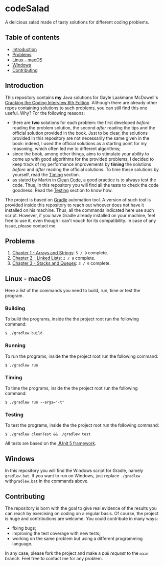 # codeSalad

A delicious salad made of tasty solutions for different coding problems.

## Table of contents

- [Introduction](#introduction)
- [Problems](#problems)
- [Linux - macOS](#linux---macos)
- [Windows](#windows)
- [Contributing](#contributing)

## Introduction

This repository contains **my** Java solutions for Gayle Laakmann McDowell's [Cracking the Coding Interview 6th Edition](https://www.amazon.it/Cracking-Coding-Interview-Programming-Questions/dp/0984782850). Although there are already other repos containing solutions to such problems, you can still find this one useful. Why? For the following reasons:

- there are **two** solutions for each problem: the first developed *before* reading the problem solution, the second *after* reading the tips and the official solution provided in the book. Just to be clear, the solutions provided in this repository are not necessarily the same given in the book: indeed, I used the official solutions as a starting point for my reasoning, which often led me to different algorithms;
- since the book, among other things, aims to stimulate your ability to come up with good algorithms for the provided problems, I decided to keep track of my performance improvements by **timing** the solutions *before* and *after* reading the official solutions. To time these solutions by yourself, read the [Timing](#timing) section. 
- as stated by Martin in [Clean Code](https://www.amazon.it/Clean-Code-Handbook-Software-Craftsmanship/dp/0132350882), a good practice is to always test the code. Thus, in this repository you will find all the tests to check the code goodness. Read the [Testing](#testing) section to know how.

The project is based on [Gradle](https://github.com/gradle/gradle) automation tool. A version of such tool is provided inside this repository to reach out whoever does not have it installed on his machine. Thus, all the commands indicated here use such script. However, if you have Gradle already installed on your machine, feel free to use it, even though I can't vouch for its compatibility. In case of any issue, please contact me.

## Problems

1. [Chapter 1 - Arrays and Strings](src/code/chapter01): `5 / 9`  complete.
1. [Chapter 2 - Linked Lists](src/code/chapter02): `3 / 8`  complete.
1. [Chapter 3 - Stacks and Queues](src/code/chapter03): `3 / 6`  complete.

## Linux - macOS

Here a list of the commands you need to build, run, time or test the program.

### Building

To build the programs, inside the the project root run the following command:

```shell
$ ./gradlew build
```

### Running

To run the programs, inside the the project root run the following command:

```shell
$ ./gradlew run
```

### Timing

To time the programs, inside the the project root run the following command:

```shell
$ ./gradlew run --args="-t"
```

### Testing

To test the programs, inside the the project root run the following command:

```shell
$ ./gradlew cleanTest && ./gradlew test
```

All tests are based on the [JUnit 5 framework](https://github.com/junit-team/junit5).

## Windows

In this repository you will find the Windows script for Gradle, namely `gradlew.bat`. If you want to run on Windows, just replace `./gradlew` with`gradlew.bat` in the commands above.

## Contributing

The repository is born with the goal to give real evidence of the results you can reach by exercising on coding on a regular basis. Of course, the project is huge and contributions are welcome. You could contribute in many ways:

- fixing bugs;
- improving the test coverage with new tests;  
- working on the same problem but using a different programming language.

In any case, please fork the project and make a *pull request* to the `main` branch. Feel free to contact me for any problem.